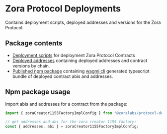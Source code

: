 # Zora Protocol Deployments

Contains deployment scripts, deployed addresses and versions for the Zora Protocol.

## Package contents

* [Deployment scripts](./scripts/) for deployment Zora Protocol Contracts
* [Deployed addresses](./addresses/) containing deployed addresses and contract versions by chain.
* [Published npm package](https://www.npmjs.com/package/@zoralabs/protocol-deployments) containing [wagmi cli](https://wagmi.sh/cli/getting-started) generated typescript bundle of deployed contract abis and addresses.

## Npm package usage 

Import abis and addresses for a contract from the package:

```typescript
import { zoraCreator1155FactoryImplConfig } from "@zoralabs/protocol-deployments";

// get addresses and abi for the zora creator 1155 factory:
const { addresses, abi } = zoraCreator1155FactoryImplConfig;
```
